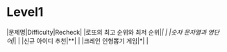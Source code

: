 # Level1
|문제명|Difficulty|Recheck|
|로또의 최고 순위와 최저 순위|*| |
|숫자 문자열과 영단어|*| |
|신규 아이디 추천|**| |
|크레인 인형뽑기 게임|*| |